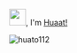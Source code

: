 <img src="https://raw.githubusercontent.com/iampavangandhi/iampavangandhi/master/gifs/Hi.gif" width="30px">, I'm [Huaat!](https://github.com/huato112/)

<p align="left"> <img src="https://komarev.com/ghpvc/?username=huato112&label=Profile%20views&color=ffafcc&style=flat" alt="huato112" /> </p>
